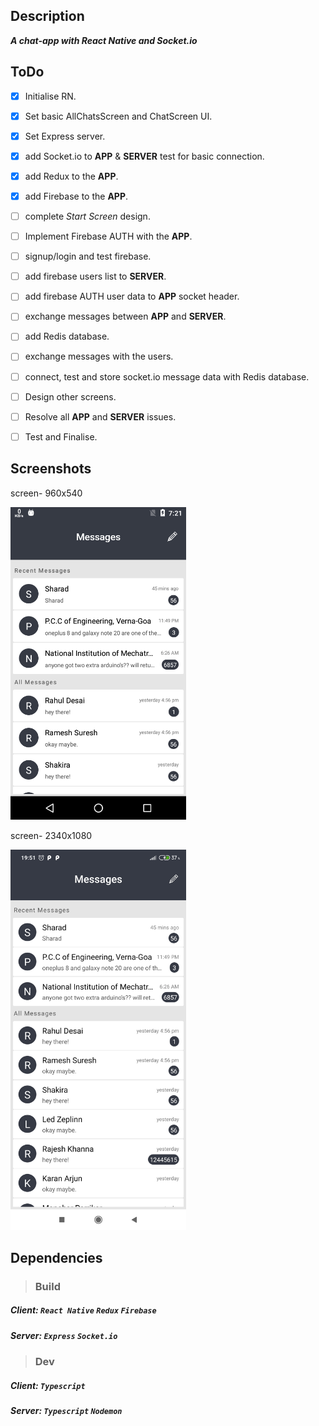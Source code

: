 ## Description
***A chat-app with React Native and Socket.io***

## ToDo
- [x] Initialise RN.
- [x] Set basic AllChatsScreen and ChatScreen UI.
- [x] Set Express server.
- [x] add Socket.io to **APP** & **SERVER** test for basic connection.
- [x] add Redux to the **APP**.
- [x] add Firebase to the **APP**.
- [ ] complete *Start Screen* design.
- [ ] Implement Firebase AUTH with the **APP**.
- [ ] signup/login and test firebase.
- [ ] add firebase users list to **SERVER**.
- [ ] add firebase AUTH user data to **APP** socket header.
- [ ] exchange messages between **APP** and **SERVER**.
- [ ] add Redis database.
- [ ] exchange messages with the users.
- [ ] connect, test and store socket.io message data with Redis database.
- [ ] Design other screens.
- [ ] Resolve all **APP** and **SERVER** issues.
- [ ] Test and Finalise.


## **Screenshots**
screen- 960x540

<img src="Client/ReactNative/Message/src/Assets/media/images/Screenshot-%5BMOTO_E2(1stGEN)%5D.png" width="281" height="500" alt="app screenshot"> 


screen- 2340x1080

<img src="Client/ReactNative/Message/src/Assets/media/images/Screenshot-%5BMI_Redmi_Note_7_pro%5D.jpg" width="281" height="609" alt="app screenshot">


## Dependencies
> ### Build

##### Client: ***`React Native`*** ***`Redux`*** ***`Firebase`*** 

##### Server: ***`Express`*** ***`Socket.io`*** 

> ### Dev

##### Client: ***`Typescript`*** 

##### Server: ***`Typescript`***  ***`Nodemon`*** 
